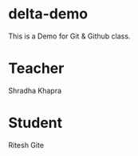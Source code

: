 # delta-demo
This is a Demo for Git &amp; Github class.

# Teacher 
Shradha Khapra 
 
# Student 
Ritesh Gite